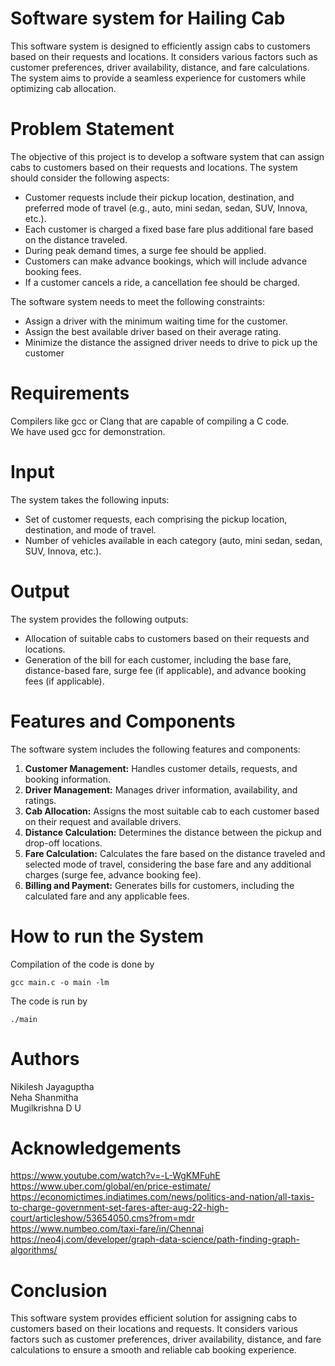 # Software system for Hailing Cab

This software system is designed to efficiently assign cabs to customers based on their requests and locations. It considers various factors such as customer preferences, driver availability, distance, and fare calculations. The system aims to provide a seamless experience for customers while optimizing cab allocation.

# Problem Statement

The objective of this project is to develop a software system that can assign cabs to customers based on their requests and locations. The system should consider the following aspects:

* Customer requests include their pickup location, destination, and preferred mode of travel (e.g., auto, mini sedan, sedan, SUV, Innova, etc.).
* Each customer is charged a fixed base fare plus additional fare based on the distance traveled.
* During peak demand times, a surge fee should be applied.
* Customers can make advance bookings, which will include advance booking fees.
* If a customer cancels a ride, a cancellation fee should be charged.
  
The software system needs to meet the following constraints:

* Assign a driver with the minimum waiting time for the customer.
* Assign the best available driver based on their average rating.
* Minimize the distance the assigned driver needs to drive to pick up the customer
  
# Requirements
Compilers like gcc or Clang that are capable of compiling a C code.<br/>
We have used gcc for demonstration.

# Input
The system takes the following inputs:

* Set of customer requests, each comprising the pickup location, destination, and mode of travel.
* Number of vehicles available in each category (auto, mini sedan, sedan, SUV, Innova, etc.).

# Output
The system provides the following outputs:

* Allocation of suitable cabs to customers based on their requests and locations.
* Generation of the bill for each customer, including the base fare, distance-based fare, surge fee (if applicable), and advance booking fees (if applicable).

# Features and Components

The software system includes the following features and components:

1. **Customer Management:** Handles customer details, requests, and booking information.
2. **Driver Management:** Manages driver information, availability, and ratings.
3. **Cab Allocation:** Assigns the most suitable cab to each customer based on their request and available drivers.
4. **Distance Calculation:** Determines the distance between the pickup and drop-off locations.
5. **Fare Calculation:** Calculates the fare based on the distance traveled and selected mode of travel, considering the base fare and any additional charges (surge fee, advance booking fee).
6. **Billing and Payment:** Generates bills for customers, including the calculated fare and any applicable fees.

# How to run the System

Compilation of the code is done by
```
gcc main.c -o main -lm
```
The code is run by
```
./main
```

# Authors
Nikilesh Jayaguptha<br/>
Neha Shanmitha<br/>
Mugilkrishna D U

# Acknowledgements
https://www.youtube.com/watch?v=-L-WgKMFuhE<br/>
https://www.uber.com/global/en/price-estimate/<br/>
https://economictimes.indiatimes.com/news/politics-and-nation/all-taxis-to-charge-government-set-fares-after-aug-22-high-court/articleshow/53654050.cms?from=mdr<br/>
https://www.numbeo.com/taxi-fare/in/Chennai<br/>
https://neo4j.com/developer/graph-data-science/path-finding-graph-algorithms/<br/>

# Conclusion

This software system provides efficient solution for assigning cabs to customers based on their locations and requests. It considers various factors such as customer preferences, driver availability, distance, and fare calculations to ensure a smooth and reliable cab booking experience.









